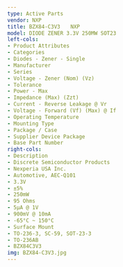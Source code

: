 ```yaml
---
type: Active Parts
vendor: NXP
title: BZX84-C3V3　　NXP
model: DIODE ZENER 3.3V 250MW SOT23
left-cols:
- Product Attributes
- Categories
- Diodes - Zener - Single
- Manufacturer
- Series
- Voltage - Zener (Nom) (Vz)
- Tolerance
- Power - Max
- Impedance (Max) (Zzt)
- Current - Reverse Leakage @ Vr
- Voltage - Forward (Vf) (Max) @ If
- Operating Temperature
- Mounting Type
- Package / Case
- Supplier Device Package
- Base Part Number
right-cols:
- Description
- Discrete Semiconductor Products
- Nexperia USA Inc.
- Automotive, AEC-Q101
- 3.3V
- ±5%
- 250mW
- 95 Ohms
- 5µA @ 1V
- 900mV @ 10mA
- -65°C ~ 150°C
- Surface Mount
- TO-236-3, SC-59, SOT-23-3
- TO-236AB
- BZX84C3V3
img: BZX84-C3V3.jpg
---
```

